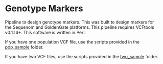# Genotype Markers

Pipeline to design genotype markers. This was built to design markers for the Sequenom and GoldenGate platforms. This pipeline requires VCFtools v0.1.14+. This software is written in Perl.

If you have one population VCF file, use the scripts provided in the [pop_sample](https://github.com/StevisonLab/genotypeR/tree/master/inst/SequenomMarkers_v2/pop_sample) folder.

If you have two VCF files, use the scripts provided in the [two_sample](https://github.com/StevisonLab/genotypeR/tree/master/inst/SequenomMarkers_v2/two_sample) folder.
